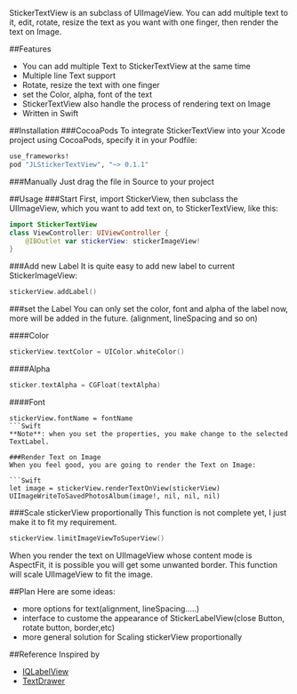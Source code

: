 StickerTextView is an subclass of UIImageView. You can add multiple text to it, edit, rotate, resize the text as you want with one finger, then render the text on Image.

##Features
* You can add multiple Text to StickerTextView at the same time
* Multiple line Text support
* Rotate, resize the text with one finger
* set the Color, alpha, font of the text
* StickerTextView also handle the process of rendering text on Image
* Written in Swift

##Installation
###CocoaPods
To integrate StickerTextView into your Xcode project using CocoaPods, specify it in your Podfile:

```Ruby
use_frameworks!
pod "JLStickerTextView", "~> 0.1.1"
```

###Manually
Just drag the file in Source to your project

##Usage
###Start
First, import StickerView, then subclass the UIImageView, which you want to add text on, to StickerTextView, like this:

```Swift
import StickerTextView
class ViewController: UIViewController {
	@IBOutlet var stickerView: stickerImageView!
}
```
###Add new Label
It is quite easy to add new label to current StickerImageView:
```Swift
stickerView.addLabel()
```

###set the Label
You can only set the color, font and alpha of the label now, more will be added in the future. (alignment, lineSpacing and so on)

####Color
```Swift
stickerView.textColor = UIColor.whiteColor()
```
####Alpha
```Swift
sticker.textAlpha = CGFloat(textAlpha)
```
####Font
```
stickerView.fontName = fontName
```Swift
**Note**: when you set the properties, you make change to the selected TextLabel.

###Render Text on Image
When you feel good, you are going to render the Text on Image:

```Swift
let image = stickerView.renderTextOnView(stickerView)
UIImageWriteToSavedPhotosAlbum(image!, nil, nil, nil)
```

###Scale stickerView  proportionally
This function is not complete yet, I just make it to fit my requirement.

```Swift
stickerView.limitImageViewToSuperView()
```

When you render the text on UIImageView whose content mode is AspectFit, it is possible you will get some unwanted border. This function will scale UIImageView to fit the image. 

##Plan
Here are some ideas:

* more options for text(alignment, lineSpacing.....)
* interface to custome the appearance of StickerLabelView(close Button, rotate button, border,etc)
* more general solution for Scaling stickerView proportionally

##Reference
Inspired by

* [IQLabelView](https://github.com/kcandr/IQLabelView)
*  [TextDrawer](https://github.com/remirobert/TextDrawer)




